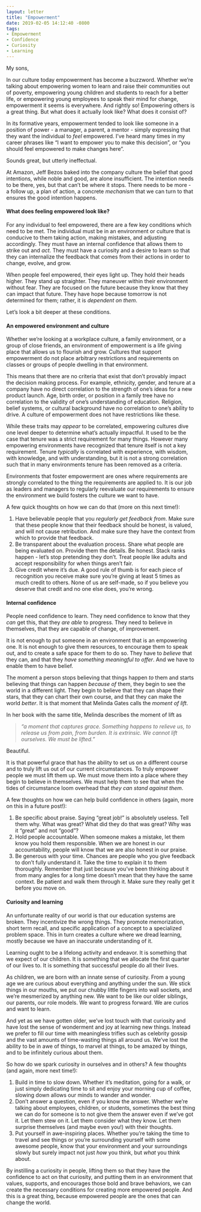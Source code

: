 ```yaml
---
layout: letter
title: "Empowerment"
date: 2019-02-05 14:12:40 -0800
tags:
- Empowerment
- Confidence
- Curiosity
- Learning
---
```

My sons,

In our culture today empowerment has become a buzzword. Whether we’re talking about empowering women to learn and raise their communities out of poverty, empowering young children and students to reach for a better life, or empowering young employees to speak their mind for change, empowerment it seems is everywhere. And rightly so! Empowering others is a great thing. But what does it actually look like? What does it consist of?

In its formative years, empowerment tended to look like someone in a position of power - a manager, a parent, a mentor - simply expressing that they want the individual to *feel* empowered. I’ve heard many times in my career phrases like “I want to empower you to make this decision”, or “you should feel empowered to make changes here”.

Sounds great, but utterly ineffectual.

At Amazon, Jeff Bezos baked into the company culture the belief that good intentions, while noble and good, are alone insufficient. The intention needs to be there, yes, but that can’t be where it stops. There needs to be more - a follow up, a plan of action, a concrete *mechanism* that we can turn to that ensures the good intention happens.

#### What does feeling empowered look like?
For any individual to feel empowered, there are a few key conditions which need to be met. The individual must be in an environment or culture that is conducive to them taking action, making mistakes, and adjusting accordingly. They must have an internal confidence that allows them to strike out and *act*. They must have a curiosity and a desire to learn so that they can internalize the feedback that comes from their actions in order to change, evolve, and grow.

When people feel empowered, their eyes light up. They hold their heads higher. They stand up straighter. They maneuver within their environment without fear. They are focused on the future because they know that they can impact that future. They have hope because tomorrow is not determined for them; rather, it is *dependent on them*.

Let’s look a bit deeper at these conditions.

#### An empowered environment and culture
Whether we’re looking at a workplace culture, a family environment, or a group of close friends, an environment of empowerment is a life giving place that allows us to flourish and grow. Cultures that support empowerment do not place arbitrary restrictions and requirements on classes or groups of people dwelling in that environment.

This means that there are no criteria that exist that don’t provably impact the decision making process. For example, ethnicity, gender, and tenure at a company have no direct correlation to the strength of one’s ideas for a new product launch. Age, birth order, or position in a family tree have no correlation to the validity of one’s understanding of education. Religion, belief systems, or cultural background have no correlation to one’s ability to drive. A culture of empowerment does not have restrictions like these.

While these traits may *appear* to be correlated, empowering cultures dive one level deeper to determine what’s actually impactful. It used to be the case that tenure was a strict requirement for many things. However many empowering environments have recognized that tenure itself is not a key requirement. Tenure *typically* is correlated with experience, with wisdom, with knowledge, and with understanding, but it is not a strong correlation such that in many environments tenure has been removed as a criteria.

Environments that foster empowerment are ones where requirements are strongly correlated to the thing the requirements are applied to. It is our job as leaders and managers to regularly reevaluate our requirements to ensure the environment we build fosters the culture we want to have.

A few quick thoughts on how we can do that (more on this next time!):
1. Have believable people that you *regularly get feedback from*. Make sure that these people know that their feedback should be honest, is valued, and will not cause retribution. And make sure they have the context from which to provide that feedback.
2. Be transparent about the evaluation process. Share what people are being evaluated on. Provide them the details. Be honest. Stack ranks happen - let’s stop pretending they don’t. Treat people like adults and accept responsibility for when things aren’t fair.
3. Give credit where it’s due. A good rule of thumb is for each piece of recognition you receive make sure you’re giving at least 5 times as much credit to others. None of us are self-made, so if you believe you deserve that credit and no one else does, you’re wrong.

#### Internal confidence
People need confidence to learn. They need confidence to know that they *can* get this, that they *are able* to progress. They need to believe in themselves, that they are capable of change, of improvement.

It is not enough to put someone in an environment that is an empowering one. It is not enough to give them resources, to encourage them to speak out, and to create a safe space for them to do so. They have to *believe* that they can, and that they *have something meaningful to offer*. And we have to enable them to have belief.

The moment a person stops believing that things happen *to* them and starts believing that things can happen *because of* them, they begin to see the world in a different light. They begin to believe that they can shape their stars, that they can chart their own course, and that they can make the world *better*. It is that moment that Melinda Gates calls the *moment of lift*.

In her book with the same title, Melinda describes the moment of lift as

> *“a moment that captures grace. Something happens to relieve us, to release us from pain, from burden. It is extrinsic. We cannot lift ourselves. We must be lifted.”*

Beautiful.

It is that powerful grace that has the ability to set us on a different course and to truly lift us out of our current circumstances. To truly empower people we must lift them up. We must move them into a place where they begin to believe in themselves. We must help them to see that when the tides of circumstance loom overhead that *they can stand against them*.

A few thoughts on how we can help build confidence in others (again, more on this in a future post!):
1. Be specific about praise. Saying “great job!” is absolutely useless. Tell them why. What was great? What did they do that was great? Why was it “great” and not “good”?
2. Hold people accountable. When someone makes a mistake, let them know you hold them responsible. When we are honest in our accountability, people will know that we are also honest in our praise.
3. Be generous with your time. Chances are people who you give feedback to don’t fully understand it. Take the time to explain it to them thoroughly. Remember that just because you’ve been thinking about it from many angles for a long time doesn’t mean that they have the same context. Be patient and walk them through it. Make sure they really get it before you move on.

#### Curiosity and learning
An unfortunate reality of our world is that our education systems are broken. They incentivize the wrong things. They promote memorization, short term recall, and specific application of a concept to a specialized problem space. This in turn creates a culture where we dread learning, mostly because we have an inaccurate understanding of it.

Learning ought to be a lifelong activity and endeavor. It is something that we expect of our children. It is something that we allocate the first quarter of our lives to. It is something that successful people do all their lives.

As children, we are born with an innate sense of curiosity. From a young age we are curious about everything and anything under the sun. We stick things in our mouths, we put our chubby little fingers into wall sockets, and we’re mesmerized by anything new. We want to be like our older siblings, our parents, our role models. We want to progress forward. We are curios and want to learn.

And yet as we have gotten older, we’ve lost touch with that curiosity and have lost the sense of wonderment and joy at learning new things. Instead we prefer to fill our time with meaningless trifles such as celebrity gossip and the vast amounts of time-wasting things all around us. We’ve lost the ability to be in awe of things, to marvel at things, to be amazed by things, and to be infinitely curious about them.

So how do we spark curiosity in ourselves and in others? A few thoughts (and again, more next time!):
1. Build in time to slow down. Whether it’s meditation, going for a walk, or just simply dedicating time to sit and enjoy your morning cup of coffee, slowing down allows our minds to wander and wonder.
2. Don’t answer a question, even if you know the answer. Whether we’re talking about employees, children, or students, sometimes the best thing we can do for someone is to not give them the answer even if we’ve got it. Let them stew on it. Let them consider what they know. Let them surprise themselves (and maybe even you!) with their thoughts.
3. Put yourself in awe-inspiring places. Whether you’re taking the time to travel and see things or you’re surrounding yourself with some awesome people, know that your environment and your surroundings slowly but surely impact not just *how* you think, but *what* you think about.

By instilling a curiosity in people, lifting them so that they have the confidence to act on that curiosity, and putting them in an environment that values, supports, and encourages those bold and brave behaviors, we can create the necessary conditions for creating more empowered people. And this is a great thing, because empowered people are the ones that can change the world.
